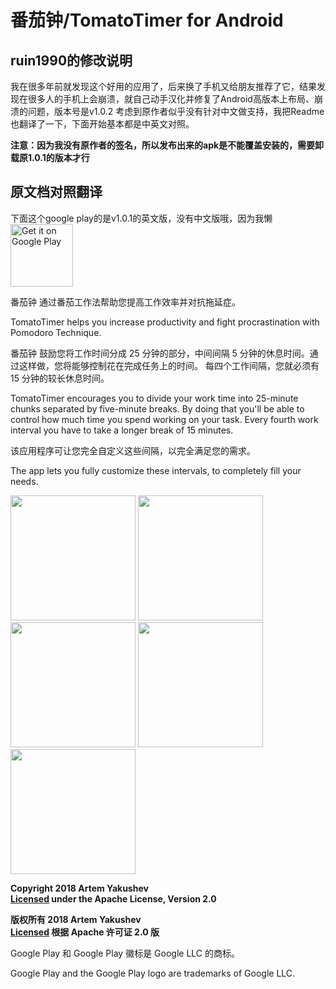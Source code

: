 # 番茄钟/TomatoTimer for Android

## ruin1990的修改说明

我在很多年前就发现这个好用的应用了，后来换了手机又给朋友推荐了它，结果发现在很多人的手机上会崩溃，就自己动手汉化并修复了Android高版本上布局、崩溃的问题，版本号是v1.0.2
考虑到原作者似乎没有针对中文做支持，我把Readme也翻译了一下，下面开始基本都是中英文对照。

**注意：因为我没有原作者的签名，所以发布出来的apk是不能覆盖安装的，需要卸载原1.0.1的版本才行**

## 原文档对照翻译

下面这个google play的是v1.0.1的英文版，没有中文版哦，因为我懒
<a href='https://play.google.com/store/apps/details?id=artem122ya.tomatotimer'><img height="100" alt='Get it on Google Play' src='https://play.google.com/intl/en_us/badges/images/generic/en_badge_web_generic.png'/></a>

番茄钟 通过番茄工作法帮助您提高工作效率并对抗拖延症。

TomatoTimer helps you increase productivity and fight procrastination with Pomodoro Technique.

番茄钟 鼓励您将工作时间分成 25 分钟的部分，中间间隔 5 分钟的休息时间。通过这样做，您将能够控制花在完成任务上的时间。
每四个工作间隔，您就必须有 15 分钟的较长休息时间。

TomatoTimer encourages you to divide your work time into 25-minute chunks separated by five-minute breaks. By doing that you'll be able to control how much time you spend working on your task. 
Every fourth work interval you have to take a longer break of 15 minutes.

该应用程序可让您完全自定义这些间隔，以完全满足您的需求。

The app lets you fully customize these intervals, to completely fill your needs.

<p align="left">
  <img src="https://user-images.githubusercontent.com/25901464/38814619-91db7c00-419a-11e8-9451-8f970aabd0e0.png" width="200"/>
  <img src="https://user-images.githubusercontent.com/25901464/38814623-949ee8aa-419a-11e8-86df-e311610c32c5.png" width="200"/>
  <img src="https://user-images.githubusercontent.com/25901464/38814627-967963d0-419a-11e8-8f1b-f57ced8e83db.png" width="200"/>
  <img src="https://user-images.githubusercontent.com/25901464/38814630-992184b4-419a-11e8-9035-eb8a56ce6c6f.png" width="200"/>
  <img src="https://user-images.githubusercontent.com/25901464/38814633-9b27f9e6-419a-11e8-95d1-957525feb916.png" height="200"/>
</p>


<b>Copyright 2018 Artem Yakushev  
[Licensed](https://github.com/artem122ya/TomatoTimer-Android/blob/master/LICENSE) under the Apache License, Version 2.0</b>

<b>版权所有 2018 Artem Yakushev  
[Licensed](https://github.com/artem122ya/TomatoTimer-Android/blob/master/LICENSE) 根据 Apache 许可证 2.0 版</b>

Google Play 和 Google Play 徽标是 Google LLC 的商标。

Google Play and the Google Play logo are trademarks of Google LLC.
